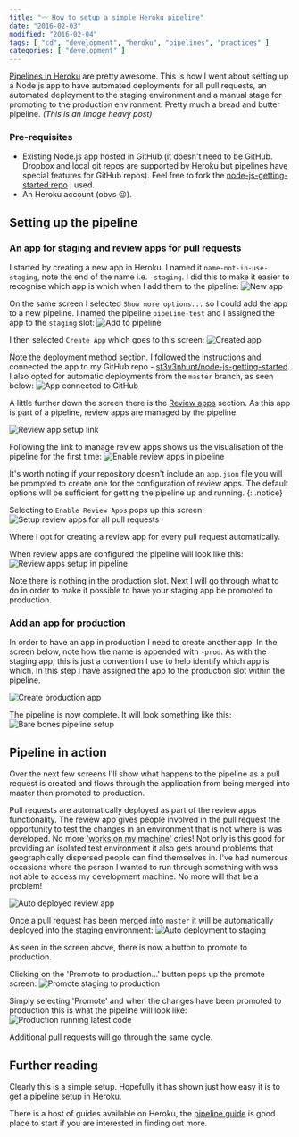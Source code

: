 ```yaml
---
title: "〰️ How to setup a simple Heroku pipeline"
date: "2016-02-03"
modified: "2016-02-04"
tags: [ "cd", "development", "heroku", "pipelines", "practices" ]
categories: [ "development" ]
---
```


[Pipelines in Heroku](https://devcenter.heroku.com/articles/pipelines) are
pretty awesome. This is how I went about setting up a Node.js app to have
automated deployments for all pull requests, an automated deployment to the
staging environment and a manual stage for promoting to the production
environment. Pretty much a bread and butter pipeline.
_(This is an image heavy post)_

### Pre-requisites

* Existing Node.js app hosted in GitHub (it doesn't need to be GitHub. Dropbox
  and local git repos are supported by Heroku but pipelines have special
  features for GitHub repos). Feel free to fork the
  [node-js-getting-started repo](https://github.com/st3v3nhunt/node-js-getting-started)
  I used.
* An Heroku account (obvs 😉).

## Setting up the pipeline

### An app for staging and review apps for pull requests

I started by creating a new app in Heroku. I named it
`name-not-in-use-staging`, note the end of the name i.e. `-staging`. I did this
to make it easier to recognise which app is which when I add them to the
pipeline:
![New app](/images/pipelines/create-new-app.png)

On the same screen I selected `Show more options...` so I could add the app to
a new pipeline. I named the pipeline `pipeline-test` and I assigned the app to
the `staging` slot:
![Add to pipeline](/images/pipelines/create-new-app-add-to-pipeline.png)

I then selected `Create App` which goes to this screen:
![Created app](/images/pipelines/app-created-and-added-to-pipeline.png)

Note the deployment method section. I followed the instructions and connected
the app to my GitHub repo -
[st3v3nhunt/node-js-getting-started](https://github.com/st3v3nhunt/node-js-getting-started).
I also opted for automatic deployments from the `master` branch, as seen below:
![App connected to GitHub](/images/pipelines/connect-to-github-and-setup-auto-deployments.png)

A little further down the screen there is the
[Review apps](https://devcenter.heroku.com/articles/github-integration-review-apps)
section. As this app is part of a pipeline, review apps are managed by the
pipeline.

![Review app setup link](/images/pipelines/begin-review-app-setup.png)

Following the link to manage review apps shows us the visualisation of the
pipeline for the first time:
![Enable review apps in pipeline](/images/pipelines/enable-review-apps.png)

It's worth noting if your repository doesn't include an `app.json` file you
will be prompted to create one for the configuration of review apps. The
default options will be sufficient for getting the pipeline up and running.
{: .notice}

Selecting to `Enable Review Apps` pops up this screen:
![Setup review apps for all pull requests](/images/pipelines/set-review-apps-auto-deploy.png)

Where I opt for creating a review app for every pull request automatically.

When review apps are configured the pipeline will look like this:
![Review apps setup in pipeline](/images/pipelines/pipeline-with-review-apps.png)

Note there is nothing in the production slot. Next I will go through what to do
in order to make it possible to have your staging app be promoted to
production.

### Add an app for production

In order to have an app in production I need to create another app. In the
screen below, note how the name is appended with `-prod`. As with the staging
app, this is just a convention I use to help identify which app is which. In
this step I have assigned the app to the production slot within the pipeline.

![Create production app](/images/pipelines/create-second-app-add-to-pipeline-prod.png)

The pipeline is now complete. It will look something like this:
![Bare bones pipeline setup](/images/pipelines/bare-bones-pipeline-no-deployments.png)

## Pipeline in action

Over the next few screens I'll show what happens to the pipeline as a pull
request is created and flows through the application from being merged into
master then promoted to production.

Pull requests are automatically deployed as part of the review apps
functionality. The review app gives people involved in the pull request the
opportunity to test the changes in an environment that is not where is was
developed. No more
['works on my machine'](http://blog.codinghorror.com/the-works-on-my-machine-certification-program/)
cries!
Not only is this good for providing an isolated test environment it also gets
around problems that geographically dispersed people can find themselves in.
I've had numerous occasions where the person I wanted to run through something
with was not able to access my development machine. No more will that be a
problem!

![Auto deployed review app](/images/pipelines/review-app-for-pull-request.png)

Once a pull request has been merged into `master` it will be automatically
deployed into the staging environment:
![Auto deployment to staging](/images/pipelines/merged-pr-auto-deployed-to-staging.png)

As seen in the screen above, there is now a button to promote to production.

Clicking on the 'Promote to production...' button pops up the promote screen:
![Promote staging to production](/images/pipelines/promote-staging-to-production.png)

Simply selecting 'Promote' and when the changes have been promoted to
production this is what the pipeline will look like:
![Production running latest code](/images/pipelines/promoted-to-production-app.png)

Additional pull requests will go through the same cycle.

## Further reading

Clearly this is a simple setup. Hopefully it has shown just how easy it is to
get a pipeline setup in Heroku.

There is a host of guides available on Heroku, the
[pipeline guide](https://devcenter.heroku.com/articles/pipelines) is good place
to start if you are interested in finding out more.
